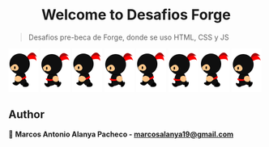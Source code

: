 <h1 align="center">Welcome to Desafios Forge</h1>
<p>
</p>

> Desafios pre-beca de Forge, donde se uso HTML, CSS y JS
> 
![](NINJA2/img/left1.png) ![](NINJA2/img/left2.png) ![](NINJA2/img/left1.png) ![](NINJA2/img/left2.png) ![](NINJA2/img/left1.png) ![](NINJA2/img/left2.png) ![](NINJA2/img/left1.png) ![](NINJA2/img/left2.png)

## Author
👤 **Marcos Antonio Alanya Pacheco - marcosalanya19@gmail.com**
